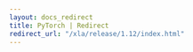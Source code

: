 ```yaml
---
layout: docs_redirect
title: PyTorch | Redirect
redirect_url: "/xla/release/1.12/index.html"
---
```

